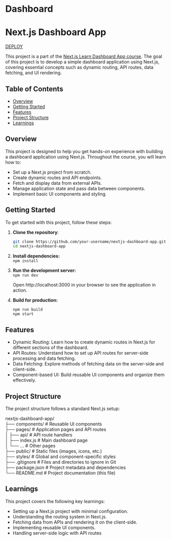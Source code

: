 # Dashboard

# Next.js Dashboard App

[DEPLOY](https://next-dashboard-5jogtk5e3-anzhalikas-projects.vercel.app/)

This project is a part of the [Next.js Learn Dashboard App course](https://nextjs.org/learn/dashboard-app). The goal of this project is to develop a simple dashboard application using Next.js, covering essential concepts such as dynamic routing, API routes, data fetching, and UI rendering.

## Table of Contents

- [Overview](#overview)
- [Getting Started](#getting-started)
- [Features](#features)
- [Project Structure](#project-structure)
- [Learnings](#learnings)

## Overview

This project is designed to help you get hands-on experience with building a dashboard application using Next.js. Throughout the course, you will learn how to:

- Set up a Next.js project from scratch.
- Create dynamic routes and API endpoints.
- Fetch and display data from external APIs.
- Manage application state and pass data between components.
- Implement basic UI components and styling.

## Getting Started

To get started with this project, follow these steps:

1. **Clone the repository**:

   ```bash
   git clone https://github.com/your-username/nextjs-dashboard-app.git
   cd nextjs-dashboard-app
   ```

2. **Install dependencies:**  
   `npm install`

3. **Run the development server:**  
   `npm run dev`

   Open http://localhost:3000 in your browser to see the application in action.

4. **Build for production:**

   ```
   npm run build
   npm start
   ```

## Features

- Dynamic Routing: Learn how to create dynamic routes in Next.js for different sections of the dashboard.
- API Routes: Understand how to set up API routes for server-side processing and data fetching.
- Data Fetching: Explore methods of fetching data on the server-side and client-side.
- Component-based UI: Build reusable UI components and organize them effectively.

## Project Structure

The project structure follows a standard Next.js setup:

nextjs-dashboard-app/  
├── components/ # Reusable UI components  
├── pages/ # Application pages and API routes  
│ ├── api/ # API route handlers  
│ ├── index.js # Main dashboard page  
│ └── ... # Other pages  
├── public/ # Static files (images, icons, etc.)  
├── styles/ # Global and component-specific styles  
├── .gitignore # Files and directories to ignore in Git  
├── package.json # Project metadata and dependencies  
└── README.md # Project documentation (this file)

## Learnings

This project covers the following key learnings:

- Setting up a Next.js project with minimal configuration.
- Understanding the routing system in Next.js.
- Fetching data from APIs and rendering it on the client-side.
- Implementing reusable UI components.
- Handling server-side logic with API routes
